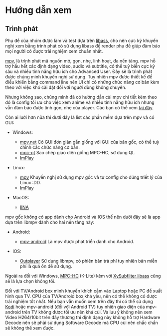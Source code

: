 # Hướng dẫn xem

## Trình phát
Phụ đề của nhóm được làm và test dựa trên [libass](https://github.com/libass/libass), cho nên cực kỳ khuyến nghị xem bằng trình phát có sử dụng libass để render phụ đề giúp đảm bảo mọi người có được trải nghiệm xem chuẩn nhất. 

[mpv](https://mpv.io/), là trình phát mã nguồn mở, gọn, nhẹ, linh hoạt, đa nền tảng. mpv hỗ trợ hầu hết các định dạng video, audio và subtitle, có thể tuỳ biến cực kỳ sâu và nhiều tính năng hữu ích cho Advanced User. Đây sẽ là trình phát được chúng mình khuyến nghị sử dụng. Tuy nhiên mpv được thiết kế để điều khiển bằng command line nên UI chỉ có những chức năng cơ bản kèm theo với việc khó cài đặt đối với người dùng không chuyên. 

Nhưng không sao, chúng mình đã có hướng dẫn cài mpv chi tiết kèm theo đó là config tối ưu cho việc xem anime và nhiều tính năng hữu ích nhưng vẫn đảm bảo được tính gọn, nhẹ của player. Các bạn có thể xem [tại đây](mpv.md).

Còn ai lười hơn nữa thì dưới đây là list các phần mềm dựa trên mpv và có GUI:

- Windows:
  - [mpv.net](https://github.com/mpvnet-player/mpv.net/releases) Có GUI đơn giản gần giống với GUI của bản gốc, có thể tuỳ chỉnh các chức năng cơ bản.
  - [mpc-qt](https://github.com/mpc-qt/mpc-qt/releases) Sao chép giao diện giống MPC-HC, sử dụng Qt.
  - [ImPlay](https://github.com/tsl0922/ImPlay)

- Linux:
  - [mpv](https://github.com/mpv-player/mpv) Khuyến nghị sử dụng mpv gốc và tự config cho đúng triết lý của Linux :DD.
  - [ImPlay](https://github.com/tsl0922/ImPlay)

- MacOS:
  - [IINA](https://iina.io/)

mpv gốc không có app dành cho Android và IOS thế nên dưới đây sẽ là app dựa trên libmpv dành cho hai nền tảng này:

- Android:
  - [mpv-android](https://github.com/mpv-android/mpv-android) Là mpv được phát triển dành cho Android.

- IOS:
  - [Outplayer](https://outplayer.app/) Sử dụng libmpv, có phiên bản trả phí tuy nhiên bản miễn phí là quá ổn để sử dụng.

Ngoài ra đối với Windows, [MPC-HC](https://codecguide.com/download_k-lite_codec_pack_mega.htm) (K-Lite) kèm với [XySubfilter libass](https://github.com/Masaiki/xy-VSFilter) cũng sẽ là lựa chọn không tồi.

Đối với TV/Android box mình khuyến khích cắm vào Laptop hoặc PC để xuất hình qua TV. CPU của TV/Android box khá yếu, nên có thể không có được trải nghiệm tốt nhất. Nếu bạn vẫn muốn xem trên đây thì có thể sử dụng [Kodi](https://kodi.tv/) hoặc mpv-android (đối với Android TV) tuy nhiên giao diện của mpv-android trên TV không được tối ưu nên khá cùi. Và lưu ý không nên xem Video H264/10bit trên đây thường thi định dạng này không hỗ trợ Hardware Decode nên sẽ phải sử dụng Software Decode mà CPU cùi nên chắc chắn sẽ không thể xem được.